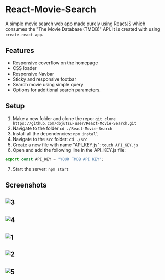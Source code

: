 # React-Movie-Search
A simple movie search web app made purely using ReactJS which consumes the "The Movie Database (TMDB)" API. It is created with using `create-react-app`. 

## Features
* Responsive coverflow on the homepage
* CSS loader
* Responsive Navbar
* Sticky and responsive footbar
* Search movie using simple query
* Options for additional search parameters.

## Setup
1. Make a new folder and clone the repo: `git clone https://github.com/dojutsu-user/React-Movie-Search.git`
2. Navigate to the folder `cd ./React-Movie-Search`
3. Install all the dependencies: `npm install`
4. Navigate to the `src` folder: `cd ./src`
5. Create a new file with name "API_KEY.js": `touch API_KEY.js`
6. Open and add the following line in the API_KEY.js file: 
``` javascript
export const API_KEY = "YOUR TMDB API KEY"; 
```
7. Start the server: `npm start`

## Screenshots

![3](https://user-images.githubusercontent.com/29149191/46094719-45074080-c1d8-11e8-8bd4-7e4ad4e64b5c.png)
---
![4](https://user-images.githubusercontent.com/29149191/46094717-446eaa00-c1d8-11e8-8a3b-24f44aa91367.png)
---
![1](https://user-images.githubusercontent.com/29149191/46094722-459fd700-c1d8-11e8-89ea-c33b521a48a9.png)
---
![2](https://user-images.githubusercontent.com/29149191/46094721-459fd700-c1d8-11e8-8e7c-118ed69d18a3.png)
---
![5](https://user-images.githubusercontent.com/29149191/46095130-64eb3400-c1d9-11e8-82fa-5f105178bf03.png)
---




